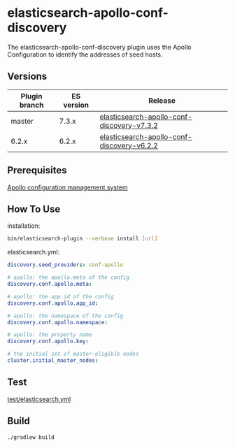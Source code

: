 elasticsearch-apollo-conf-discovery
=============================

The elasticsearch-apollo-conf-discovery plugin uses the Apollo Configuration to identify the addresses of seed hosts.

Versions
--------

Plugin branch | ES version | Release
-----------|-----------|-----------
master | 7.3.x | [elasticsearch-apollo-conf-discovery-v7.3.2](https://github.com/xhkyyy/elasticsearch-apollo-conf-discovery/releases/tag/v7.3.2)
6.2.x| 6.2.x | [elasticsearch-apollo-conf-discovery-v6.2.2](https://github.com/xhkyyy/elasticsearch-apollo-conf-discovery/releases/tag/v6.2.2)

Prerequisites
--------

[Apollo configuration management system](https://github.com/ctripcorp/apollo)


How To Use
--------

installation:

```sh
bin/elasticsearch-plugin --verbose install [url]
```

elasticsearch.yml:

```yaml
discovery.seed_providers: conf-apollo

# apollo: the apollo.meta of the config
discovery.conf.apollo.meta:

# apollo: the app.id of the config
discovery.conf.apollo.app_id:

# apollo: the namespace of the config
discovery.conf.apollo.namespace:

# apollo: the property name
discovery.conf.apollo.key:

# the initial set of master-eligible nodes
cluster.initial_master_nodes:
```

Test
--------

[test/elasticsearch.yml](test/elasticsearch.yml)

Build
--------

```
./gradlew build
```


